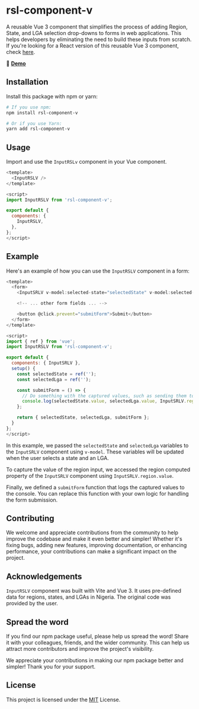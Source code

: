 # rsl-component-v

A reusable Vue 3 component that simplifies the process of adding Region, State, and LGA selection drop-downs to forms in web applications. This helps developers by eliminating the need to build these inputs from scratch. If you're looking for a React version of this reusable Vue 3 component, check [here](https://www.npmjs.com/package/rsl-component).

🔗 **[Demo](https://rsl-component-v.netlify.app/)**

## Installation

Install this package with npm or yarn:

```bash
# If you use npm:
npm install rsl-component-v

# Or if you use Yarn:
yarn add rsl-component-v
```
    
## Usage

Import and use the `InputRSLv` component in your Vue component.
```javascript
<template>
  <InputRSLV />
</template>

<script>
import InputRSLV from 'rsl-component-v';

export default {
  components: {
    InputRSLV,
  },
};
</script>

```

## Example


Here's an example of how you can use the `InputRSLV` component in a form:

```javascript
<template>
  <form>
    <InputSRLV v-model:selected-state="selectedState" v-model:selected-lga="selectedLga" />

    <!-- ... other form fields ... -->

    <button @click.prevent="submitForm">Submit</button>
  </form>
</template>

<script>
import { ref } from 'vue';
import InputRSLV from 'rsl-component-v';

export default {
  components: { InputSRLV },
  setup() {
    const selectedState = ref('');
    const selectedLga = ref('');

    const submitForm = () => {
      // Do something with the captured values, such as sending them to a server
      console.log(selectedState.value, selectedLga.value, InputSRLV.region.value);
    };

    return { selectedState, selectedLga, submitForm };
  }
};
</script>

```
In this example, we passed the `selectedState` and `selectedLga` variables to the `InputSRLV` component using `v-model`. These variables will be updated when the user selects a state and an LGA.

To capture the value of the region input, we accessed the region computed property of the `InputSRLV` component using `InputSRLV.region.value`.

Finally, we defined a `submitForm` function that logs the captured values to the console. You can replace this function with your own logic for handling the form submission.


## Contributing

We welcome and appreciate contributions from the community to help improve the codebase and make it even better and simpler! Whether it's fixing bugs, adding new features, improving documentation, or enhancing performance, your contributions can make a significant impact on the project.

<!-- See `here` for ways to get started.

Please adhere to this project's `code of conduct`. -->


## Acknowledgements

`InputRSLV` component was built with Vite and Vue 3. It uses pre-defined data for regions, states, and LGAs in Nigeria. The original code was provided by the user.
## Spread the word

If you find our npm package useful, please help us spread the word! Share it with your colleagues, friends, and the wider community. This can help us attract more contributors and improve the project's visibility.

We appreciate your contributions in making our npm package better and simpler! Thank you for your support.


## License

This project is licensed under the [MIT](https://choosealicense.com/licenses/mit/) License. 

